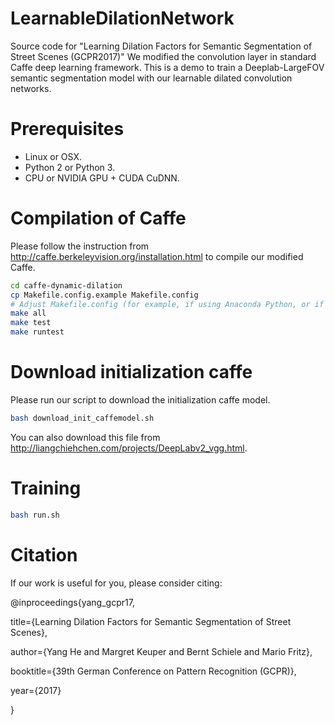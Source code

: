 # LearnableDilationNetwork

Source code for "Learning Dilation Factors for Semantic Segmentation of Street Scenes (GCPR2017)"
We modified the convolution layer in standard Caffe deep learning framework.
This is a demo to train a Deeplab-LargeFOV semantic segmentation model with our learnable dilated convolution networks.

# Prerequisites
- Linux or OSX.
- Python 2 or Python 3.
- CPU or NVIDIA GPU + CUDA CuDNN.

# Compilation of Caffe
Please follow the instruction from http://caffe.berkeleyvision.org/installation.html to compile our modified Caffe.
```bash
cd caffe-dynamic-dilation
cp Makefile.config.example Makefile.config
# Adjust Makefile.config (for example, if using Anaconda Python, or if cuDNN is desired)
make all
make test
make runtest
```

# Download initialization caffe
Please run our script to download the initialization caffe model.
```bash
bash download_init_caffemodel.sh
```
You can also download this file from http://liangchiehchen.com/projects/DeepLabv2_vgg.html.

# Training
```bash
bash run.sh
```

# Citation
If our work is useful for you, please consider citing:

@inproceedings{yang_gcpr17,

   title={Learning Dilation Factors for Semantic Segmentation of Street Scenes},
 
   author={Yang He and Margret Keuper and Bernt Schiele and Mario Fritz},
 
   booktitle={39th German Conference on Pattern Recognition (GCPR)},
 
   year={2017}
 
}
